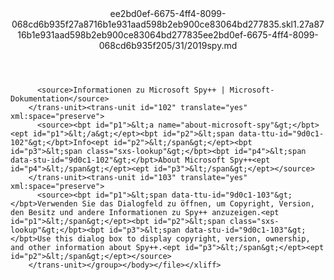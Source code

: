 <?xml version="1.0"?><xliff version="1.2" xmlns="urn:oasis:names:tc:xliff:document:1.2" xmlns:xsi="http://www.w3.org/2001/XMLSchema-instance" xsi:schemaLocation="urn:oasis:names:tc:xliff:document:1.2 xliff-core-1.2-transitional.xsd"><file datatype="xml" original="spy.md" source-language="en-US" target-language="en-US"><header><tool tool-id="mdxliff" tool-name="mdxliff" tool-version="1.0-8ab897d" tool-company="Microsoft" /><xliffext:skl_file_name xmlns:xliffext="urn:microsoft:content:schema:xliffextensions">ee2bd0ef-6675-4ff4-8099-068cd6b935f27a8716b1e931aad598b2eb900ce83064bd277835.skl</xliffext:skl_file_name><xliffext:version xmlns:xliffext="urn:microsoft:content:schema:xliffextensions">1.2</xliffext:version><xliffext:ms.openlocfilehash xmlns:xliffext="urn:microsoft:content:schema:xliffextensions">7a8716b1e931aad598b2eb900ce83064bd277835</xliffext:ms.openlocfilehash><xliffext:ms.sourcegitcommit xmlns:xliffext="urn:microsoft:content:schema:xliffextensions">ee2bd0ef-6675-4ff4-8099-068cd6b935f2</xliffext:ms.sourcegitcommit><xliffext:ms.lasthandoff xmlns:xliffext="urn:microsoft:content:schema:xliffextensions">05/31/2019</xliffext:ms.lasthandoff><xliffext:ms.openlocfilepath xmlns:xliffext="urn:microsoft:content:schema:xliffextensions">spy.md</xliffext:ms.openlocfilepath></header><body><group id="content" extype="content"><trans-unit id="101" translate="yes" xml:space="preserve" restype="x-metadata">
          <source>Informationen zu Microsoft Spy++ | Microsoft-Dokumentation</source>
        </trans-unit><trans-unit id="102" translate="yes" xml:space="preserve">
          <source><bpt id="p1">&lt;a name="about-microsoft-spy"&gt;</bpt><ept id="p1">&lt;/a&gt;</ept><bpt id="p2">&lt;span data-ttu-id="9d0c1-102"&gt;</bpt>Info<ept id="p2">&lt;/span&gt;</ept><bpt id="p3">&lt;span class="sxs-lookup"&gt;</bpt><bpt id="p4">&lt;span data-stu-id="9d0c1-102"&gt;</bpt>About Microsoft Spy++<ept id="p4">&lt;/span&gt;</ept><ept id="p3">&lt;/span&gt;</ept></source>
        </trans-unit><trans-unit id="103" translate="yes" xml:space="preserve">
          <source><bpt id="p1">&lt;span data-ttu-id="9d0c1-103"&gt;</bpt>Verwenden Sie das Dialogfeld zu öffnen, um Copyright, Version, den Besitz und andere Informationen zu Spy++ anzuzeigen.<ept id="p1">&lt;/span&gt;</ept><bpt id="p2">&lt;span class="sxs-lookup"&gt;</bpt><bpt id="p3">&lt;span data-stu-id="9d0c1-103"&gt;</bpt>Use this dialog box to display copyright, version, ownership, and other information about Spy++.<ept id="p3">&lt;/span&gt;</ept><ept id="p2">&lt;/span&gt;</ept></source>
        </trans-unit></group></body></file></xliff>
